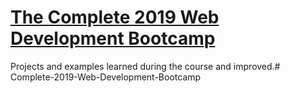 # [The Complete 2019 Web Development Bootcamp](https://www.udemy.com/the-complete-web-development-bootcamp/learn/v4/content)

Projects and examples learned during the course and improved.# Complete-2019-Web-Development-Bootcamp
